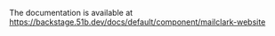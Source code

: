 The documentation is available at <https://backstage.51b.dev/docs/default/component/mailclark-website>
